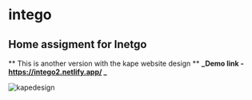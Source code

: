 # intego

## Home assigment for Inetgo
** This is another version with the kape website design **
**_Demo link - https://intego2.netlify.app/ _**

![kapedesign](https://user-images.githubusercontent.com/76620273/169961971-583f673f-cbc9-4244-8816-e4c11a1f29a8.PNG)
